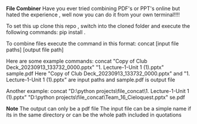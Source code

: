 **File Combiner**
Have you ever tried combining PDF's or PPT's online but hated the experience , well now you can do it from your own terminal!!!!

To set this up clone this repo , switch into the cloned folder and execute the following commands:
    pip install .

To combine files execute the command in this format:
    concat [input file paths] [output file path]

Here are some example commands:
    concat "Copy of Club Deck_20230913_133732_0000.pptx" "1. Lecture-1-Unit 1 (1).pptx" sample.pdf
    Here "Copy of Club Deck_20230913_133732_0000.pptx" and "1. Lecture-1-Unit 1 (1).pptx" are input paths and sample.pdf is output file

Another example:
    concat "D:\python projects\file_concat\1. Lecture-1-Unit 1 (1).pptx" "D:\python projects\file_concat\Team_16_Cieloquest.pptx" se.pdf

**Note**
The output can only be a pdf file 
The input file can be a simple name if its in the same directory or can be the whole path included in quotations